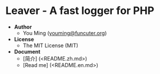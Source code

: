 # Leaver - A fast logger for PHP

>
- **Author**
  - You Ming (youming@funcuter.org)
- **License**
  - The MIT License (MIT)
- **Document**
  - [简介] (<README.zh.md>)
  - [Read me] (<README.en.md>)
>
